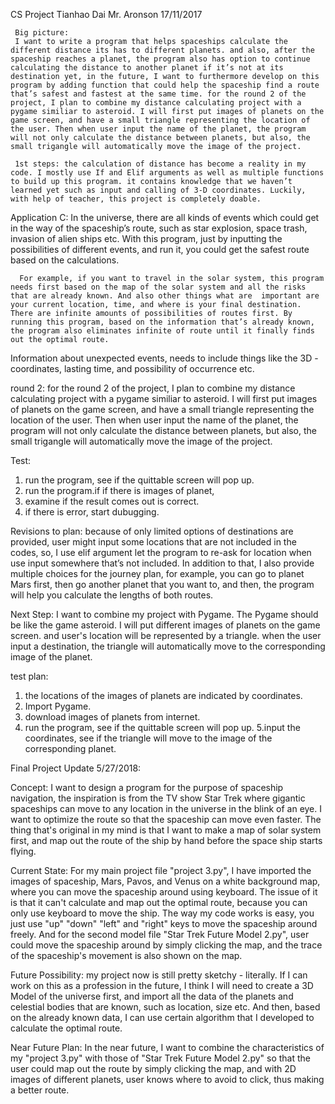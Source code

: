 

CS Project
Tianhao Dai
Mr. Aronson
17/11/2017

     Big picture: 
     I want to write a program that helps spaceships calculate the different distance its has to different planets. and also, after the spaceship reaches a planet, the program also has option to continue calculating the distance to another planet if it’s not at its destination yet, in the future, I want to furthermore develop on this program by adding function that could help the spaceship find a route that’s safest and fastest at the same time. for the round 2 of the project, I plan to combine my distance calculating project with a pygame similiar to asteroid. I will first put images of planets on the game screen, and have a small triangle representing the location of the user. Then when user input the name of the planet, the program will not only calculate the distance between planets, but also, the small trigangle will automatically move the image of the project.

     1st steps: the calculation of distance has become a reality in my code. I mostly use If and Elif arguments as well as multiple functions to build up this program. it contains knowledge that we haven’t learned yet such as input and calling of 3-D coordinates. Luckily, with help of teacher, this project is completely doable.
      

  
  Application C:
       In the universe, there are all kinds of events which could get in the way of the spaceship’s route, such as star explosion, space trash, invasion of alien ships etc. With this program, just by inputting the possibilities of different events, and run it, you could get the safest route based on the calculations.

      For example, if you want to travel in the solar system, this program needs first based on the map of the solar system and all the risks that are already known. And also other things what are  important are your current location, time, and where is your final destination. There are infinite amounts of possibilities of routes first. By running this program, based on the information that’s already known, the program also eliminates infinite of route until it finally finds out the optimal route.
  Information about unexpected events, needs to include things like the 3D - coordinates, lasting time, and possibility of occurrence etc.

round 2: for the round 2 of the project, I plan to combine my distance calculating project with a pygame similiar to asteroid. I will first put images of planets on the game screen, and have a small triangle representing the location of the user. Then when user input the name of the planet, the program will not only calculate the distance between planets, but also, the small trigangle will automatically move the image of the project.

Test:
1. run the program, see if the quittable screen will pop up.
2. run the program.if if there is images of planet,
3. examine if the result comes out is correct.
3. if there is error, start dubugging.

Revisions to plan:
because of only limited options of destinations are provided, user might input some locations that are not included in the codes, so, I use elif argument let the program to re-ask for location when use input somewhere that’s not included.
In addition to that, I also provide multiple choices for the journey plan, for example, you can go to planet Mars first, then go another planet that you want to, and then, the program will help you calculate the lengths of both routes.

Next Step: 
I want to combine my project with Pygame. The Pygame should be like the game asteroid. I will put different images of planets on the game screen. and user's location will be represented by a triangle. when the user input a destination, the triangle will automatically move to the corresponding image of the planet.

test plan:
1. the locations of the images of planets are indicated by coordinates.
2. Import Pygame.
3. download images of planets from internet.
4. run the program, see if the quittable screen will pop up.
5.input the coordinates, see if the triangle will move to the image of the corresponding planet.

Final Project Update 5/27/2018:

Concept: I want to design a program for the purpose of spaceship navigation, the inspiration is from the TV show Star Trek where gigantic spaceships can move to any location in the universe in the blink of an eye. I want to optimize the route so that the spaceship can move even faster. The thing that's original in my mind is that I want to make a map of solar system first, and map out the route of the ship by hand before the space ship starts flying.

Current State: For my main project file "project 3.py", I have imported the images of spaceship, Mars, Pavos, and Venus on a white background map, where you can move the spaceship around using keyboard. The issue of it is that it can't calculate and map out the optimal route, because you can only use keyboard to move the ship. The way my code works is easy, you just use "up" "down" "left" and "right" keys to move the spaceship around freely. And for the second model file "Star Trek Future Model 2.py", user could move the spaceship around by simply clicking the map, and the trace of the spaceship's movement is also shown on the map.

Future Possibility: my project now is still pretty sketchy - literally. If I can work on this as a profession in the future, I think I will need to create a 3D Model of the universe first, and import all the data of the planets and celestial bodies that are known, such as location, size etc. And then, based on the already known data, I can use certain algorithm that I developed to calculate the optimal route.

Near Future Plan: In the near future, I want to combine the characteristics of my "project 3.py" with those of "Star Trek Future Model 2.py" so that the user could map out the route by simply clicking the map, and with 2D images of different planets, user knows where to avoid to click, thus making a better route.
